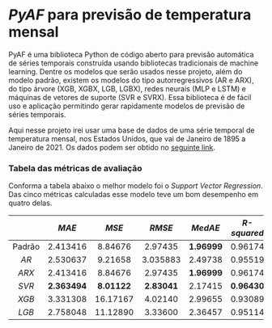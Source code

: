 # *PyAF* para previsão de temperatura mensal

PyAF é uma biblioteca Python de código aberto para previsão automática de séries temporais construída usando bibliotecas tradicionais de machine learning. Dentre os modelos que serão usados nesse projeto, além do modelo padrão, existem os modelos do tipo autorregressivos (AR e ARX), do tipo árvore (XGB, XGBX, LGB, LGBX), redes neurais (MLP e LSTM) e máquinas de vetores de suporte (SVR e SVRX). Essa biblioteca é de fácil uso e aplicação permitindo gerar rapidamente modelos de previsão de séries temporais.

Aqui nesse projeto irei usar uma base de dados de uma série temporal de temperatura mensal, nos Estados Unidos, que vai de Janeiro de 1895 a Janeiro de 2021. Os dados podem ser obtido no [seguinte link](https://www.ncdc.noaa.gov/cag/national/time-series/110/tavg/all/1/1895-2021?base_prd=true&begbaseyear=1901&endbaseyear=2021).

### Tabela das métricas de avaliação

Conforma a tabela abaixo o melhor modelo foi o *Support Vector Regression*. Das cinco métricas calculadas esse modelo teve um bom desempenho em quatro delas.

| |   *MAE*   |  *MSE*  |   *RMSE*  | *MedAE* |  *R-squared* |
|:----------------:|:------------------:|:------------------:|:------------------:|:------------------:|:------------------:|
|Padrão |  2.413416| 8.84676  | 2.97435  | **1.96999**|0.96174|
|*AR* | 2.530637| 9.21658 | 3.035883  | 2.49738|0.95519|
|*ARX* | 2.413416| 8.84676 | 2.97435  | **1.96999**|0.96174|
|*SVR* | **2.363494**| **8.01122** | **2.83041**  | 2.17415|**0.96430**|
|*XGB* | 3.331308| 16.17167 | 4.02140  | 2.99655|0.93089|
|*LGB* | 2.758048| 11.12890 | 3.33600  | 2.36457|0.95114|
